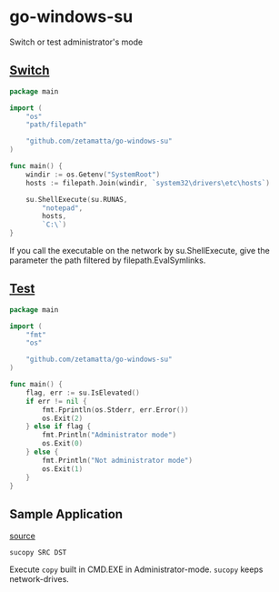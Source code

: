 go-windows-su
=============

Switch or test administrator's mode

[Switch](./cmd/chhosts/main.go)
------------------------------

```go
package main

import (
    "os"
    "path/filepath"

    "github.com/zetamatta/go-windows-su"
)

func main() {
    windir := os.Getenv("SystemRoot")
    hosts := filepath.Join(windir, `system32\drivers\etc\hosts`)

    su.ShellExecute(su.RUNAS,
        "notepad",
        hosts,
        `C:\`)
}
```

If you call the executable on the network by su.ShellExecute,
give the parameter the path filtered by filepath.EvalSymlinks.

[Test](./cmd/isElevated/main.go)
--------------------------------

```go
package main

import (
    "fmt"
    "os"

    "github.com/zetamatta/go-windows-su"
)

func main() {
    flag, err := su.IsElevated()
    if err != nil {
        fmt.Fprintln(os.Stderr, err.Error())
        os.Exit(2)
    } else if flag {
        fmt.Println("Administrator mode")
        os.Exit(0)
    } else {
        fmt.Println("Not administrator mode")
        os.Exit(1)
    }
}
```

Sample Application
------------------

[source](./cmd/sucopy/main.go)

```
sucopy SRC DST
```

Execute `copy` built in CMD.EXE in Administrator-mode.
`sucopy` keeps network-drives.
